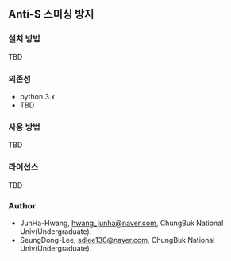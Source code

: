 ## Anti-S 스미싱 방지

### 설치 방법

TBD

### 의존성

- python 3.x
- TBD

### 사용 방법

TBD

### 라이선스 

TBD

### Author

- JunHa-Hwang, hwang_junha@naver.com, ChungBuk National Univ(Undergraduate).
- SeungDong-Lee, sdlee130@naver.com, ChungBuk National Univ(Undergraduate).
